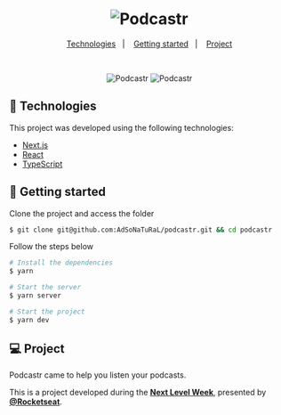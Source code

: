 <h1 align="center">
    <img alt="Podcastr" title="Podcastr" src="https://user-images.githubusercontent.com/26275918/116205297-e151a500-a73d-11eb-8504-79a29f042622.png" />
</h1>

<p align="center">
  <a href="#technologies">Technologies</a>&nbsp;&nbsp;&nbsp;|&nbsp;&nbsp;&nbsp;
  <a href="#-layout">Getting started</a>&nbsp;&nbsp;&nbsp;|&nbsp;&nbsp;&nbsp;
  <a href="#-project">Project</a>
</p>

<br>

<p align="center">
  <img alt="Podcastr" src="https://user-images.githubusercontent.com/26275918/116205411-07774500-a73e-11eb-8e24-a24bc1495c69.png">
  <img alt="Podcastr" src="https://user-images.githubusercontent.com/26275918/116205403-06461800-a73e-11eb-9204-c7ca9c030ac5.png">
</p>

## 🧪 Technologies

This project was developed using the following technologies:

- [Next.js](https://nextjs.org/)
- [React](https://reactjs.org)
- [TypeScript](https://www.typescriptlang.org/)

## 🚀 Getting started

Clone the project and access the folder

```bash
$ git clone git@github.com:AdSoNaTuRaL/podcastr.git && cd podcastr
```

Follow the steps below
```bash
# Install the dependencies
$ yarn

# Start the server
$ yarn server

# Start the project
$ yarn dev
```

## 💻 Project

Podcastr came to help you listen your podcasts.

This is a project developed during the **[Next Level Week](https://nextlevelweek.com/)**, presented by **[@Rocketseat](https://github.com/Rocketseat)**.
